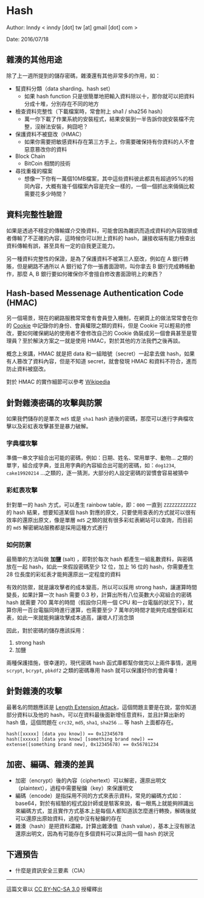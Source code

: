 # Hash

Author: Inndy < inndy [dot] tw [at] gmail [dot] com >

Date: 2016/07/18

## 雜湊的其他用途

除了上一週所提到的儲存密碼，雜湊還有其他非常多的作用，如：

- 幫資料分類（data sharding、hash set）
    - 如果 hash function 只是很簡單地把輸入資料除以十，那你就可以把資料分成十堆，分別存在不同的地方
- 檢查資料完整性（下載檔案時，常會附上 sha1 / sha256  hash）
    - 萬一你下載了作業系統的安裝程式，結果安裝到一半告訴你說安裝檔不完整，沒辦法安裝，夠囧吧？
- 保護資料不被竄改（HMAC）
    - 如果你需要把敏感資料存在第三方手上，你需要確保持有你資料的人不會惡意篡改你的資料
- Block Chain
    - BitCoin 相關的技術
- 尋找重複的檔案
    - 想像一下你有一萬個10MB檔案，其中這些資料彼此都具有超過95%的相同內容，大概有幾千個檔案內容是完全一樣的，一個一個抓出來倆倆比較需要花多少時間？

## 資料完整性驗證

如果是透過不穩定的傳輸媒介交換資料，可能會因為雜訊而造成資料的內容毀損或者傳輸了不正確的內容，這時候你可以附上資料的 hash，讓接收端有能力檢查出資料傳輸有誤，甚至具有一定的自我更正能力。

另一種資料完整性的保證，是為了保護資料不被第三人竄改，例如在 A 銀行轉賬，但是網路不通所以 A 銀行給了你一張書面證明，叫你拿去 B 銀行完成轉帳動作，那麼 A, B 銀行要如何確保你不會擅自修改書面證明上的東西？

## Hash-based Messenage Authentication Code (HMAC)

另一個場景，現在的網路服務常常會有會員登入機制，在網頁上的做法常常會在你的 [Cookie](https://zh.wikipedia.org/wiki/Cookie) 中記錄你的身份、會員權限之類的資料，但是 Cookie 可以輕易的修改，要如何確保網站的使用者不會修改自己的 Cookie 偽裝成另一個會員甚至是管理員？至於解決方案之一就是使用 HMAC，對於其他的方法我們之後再談。

概念上來講，HMAC 就是把 data 和一組暗號（secret）一起拿去做 hash，如果有人篡改了資料內容，但是不知道 secret，就會發現 HMAC 和資料不符合，進而防止資料被竄改。

對於 HMAC 的實作細節可以參考 [Wikipedia](https://en.wikipedia.org/wiki/Hash-based_message_authentication_code)


## 針對雜湊密碼的攻擊與防禦

如果我們儲存的是單次 `md5` 或是 `sha1` hash 過後的密碼，那麼可以進行字典檔攻擊以及彩虹表攻擊甚至是暴力破解。

### 字典檔攻擊

準備一串文字組合出可能的密碼，例如：日期、姓名、常用單字、動物... 之類的單字，組合成字典，並且用字典的內容組合出可能的密碼，如：`dog1234`, `cake19920214` ...之類的，逐一猜測，大部分的人設定密碼的習慣會容易被猜中

### 彩虹表攻擊

針對單一的 hash 方式，可以產生 rainbow table，即：`000` 一直到 `ZZZZZZZZZZZZ` 的 hash 結果，想要知道某個 hash 對應的原文，只要使用查表的方式就可以很有效率的還原出原文，像是單層 `md5` 之類的就有很多彩虹表網站可以查詢，而目前的 `md5` 解密網站服務都是採用這種方式進行

### 如何防禦

最簡單的方法叫做 **加鹽** (salt) ，即對於每次 hash 都產生一組亂數資料，與密碼放在一起 hash，如此一來假設密碼至少 12 位，加上 16 位的 hash，你需要產生 28 位長度的彩虹表才能夠還原出一定程度的資料

有效的防禦，就是讓攻擊者的成本變高，所以可以採用 strong hash，讓運算時間變長，如果計算一次 hash 需要 0.3 秒，計算出所有八位英數大小寫組合的密碼 hash 就需要 700 萬年的時間（假設你只用一個 CPU 和一台電腦的狀況下），就算你用一百台電腦同時進行運算，也需要至少 7 萬年的時間才能夠完成整個彩虹表，如此一來就能夠讓攻擊成本過高，讓壞人打消念頭

因此，對於密碼的儲存應該採用：

1. strong hash
2. 加鹽

兩種保護措施，很幸運的，現代密碼 hash 函式庫都幫你做完以上兩件事情，選用 `scrypt`, `bcrypt`, `pbkdf2` 之類的密碼專用 hash 就可以保護好你的會員囉！

## 針對雜湊的攻擊

最著名的問題應該是 [Length Extension Attack](https://en.wikipedia.org/wiki/Length_extension_attack)，這個問題主要是在說，當你知道部分資料以及他的 hash，可以在資料最後面新增任意資料，並且計算出新的 hash 值，這個問題在 `crc32`, `md5`, `sha1`, `sha256` ... 等 hash 上面都存在。

```
hash([xxxxx] [data you know]) == 0x12345678
hash([xxxxx] [data you know] [something brand new]) == extense([something brand new], 0x12345678) == 0x56781234
```

## 加密、編碼、雜湊的差異

- 加密（encrypt）後的內容（ciphertext）可以解密，還原出明文（plaintext），過程中需要秘鑰（key）來保護明文
- 編碼（encode）是指採用不同的方式來表示資料，常見的編碼方式如：base64，對於有經驗的程式設計師或是駭客來說，看一眼馬上就能夠辨識出來編碼方式，並且實作方式基本上是每個人都知道該怎麼進行轉換，解碼後就可以還原出原始資料，過程中沒有秘鑰的存在
- 雜湊（hash）是把資料濃縮，計算出雜湊值（hash value），基本上沒有辦法還原出明文，因為有可能存在多個資料可以算出同一個 hash 的狀況

## 下週預告

- 什麼是資訊安全三要素（CIA）

---

這篇文章以 [CC BY-NC-SA 3.0](https://creativecommons.org/licenses/by-nc-sa/3.0/tw/) 授權釋出
